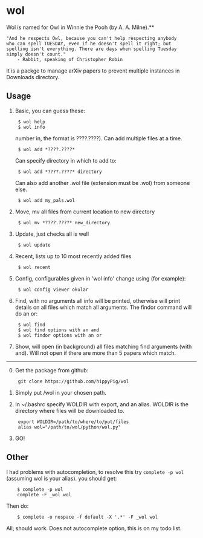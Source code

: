 wol
===

Wol is named for Owl in Winnie the Pooh (by A. A. Milne).**

    "And he respects Owl, because you can't help respecting anybody
    who can spell TUESDAY, even if he doesn't spell it right; but
    spelling isn't everything. There are days when spelling Tuesday
    simply doesn't count."
        - Rabbit, speaking of Christopher Robin

It is a packge to manage arXiv papers to prevent multiple instances in
Downloads directory.

Usage
-----
1) Basic, you can guess these:

        $ wol help
        $ wol info

   number in, the format is ????.????).  Can add multiple files at a time.

        $ wol add *????.????*

   Can specify directory in which to add to:
 
        $ wol add *????.????* directory
        
   Can also add another .wol file (extension must be .wol) from someone else.

        $ wol add my_pals.wol
        
3) Move, mv all files from current location to new directory

        $ wol mv *????.????* new_directory
        
4) Update, just checks all is well

        $ wol update

5) Recent, lists up to 10 most recently added files

        $ wol recent

6) Config, configurables given in 'wol info' change using (for example):

        $ wol config viewer okular

7) Find, with no arguments all info will be printed, otherwise will print
   details on all files which match all arguments.  The findor command will
   do an or:

        $ wol find        
        $ wol find options with an and
        $ wol findor options with an or

8) Show, will open (in background) all files matching find arguments (with
   and).  Will not open if there are more than 5 papers which match.

------------
0) Get the package from github:

        git clone https://github.com/hippyPig/wol

1) Simply put /wol in your chosen path.
2) In ~/.bashrc specify WOLDIR with export, and an alias.
   WOLDIR is the directory where files will be downloaded to.

        export WOLDIR=/path/to/where/to/put/files
        alias wol="/path/to/wol/python/wol.py"

3) GO!

Other
-----
I had problems with autocompletion, to resolve this try
`complete -p wol` (assuming wol is your alias). you should get:
        
        $ complete -p wol
        complete -F _wol wol

Then do:

        $ complete -o nospace -f default -X '.*' -F _wol wol

All; should work.  Does not autocomplete option, this is on my todo list.
